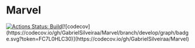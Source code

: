 # Marvel

[![Actions Status: Build](https://github.com/GabrielSilveiraa/Marvel/actions/workflows/Workflow/badge.svg)](https://github.com/GabrielSilveiraa/Marvel/actions?query=workflow%3A"workflow")[![codecov](https://codecov.io/gh/GabrielSilveiraa/Marvel/branch/develop/graph/badge.svg?token=FC7L0HLC30)](https://codecov.io/gh/GabrielSilveiraa/Marvel)
